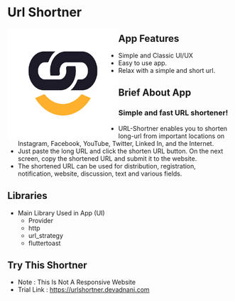 # Url Shortner

<img align="left"  height="250px" width="250px" alt="ToDo"  src="https://github.com/Dev-Adnani/Url-Shortner-App/blob/main/assets/icon/icon.png"/>

##  App Features

- Simple and Classic UI/UX
- Easy to use app.
- Relax with a simple and short url.

##  Brief About App


### Simple and fast URL shortener!

- URL-Shortner enables you to shorten long-url from important locations on Instagram, Facebook, YouTube, Twitter, Linked In, and the Internet. 
- Just paste the long URL and click the shorten URL button. On the next screen, copy the shortened URL and submit it to the website. 
- The shortened URL can be used for distribution, registration, notification, website, discussion, text and various fields.

## Libraries

- Main Library Used in App (UI)
    - Provider
    - http
    - url_strategy
    - fluttertoast
  
 ## Try This Shortner
 - Note : This Is Not A Responsive Website 
 - Trial Link : https://urlshortner.devadnani.com






